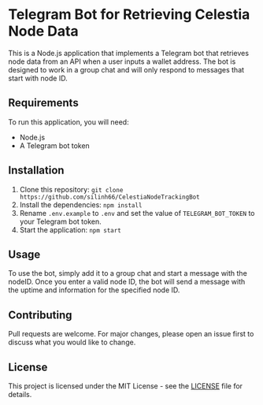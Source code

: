 # Telegram Bot for Retrieving Celestia Node Data

This is a Node.js application that implements a Telegram bot that retrieves node data from an API when a user inputs a wallet address. The bot is designed to work in a group chat and will only respond to messages that start with node ID.

## Requirements

To run this application, you will need:

- Node.js
- A Telegram bot token

## Installation

1. Clone this repository: `git clone https://github.com/silinh66/CelestiaNodeTrackingBot`
2. Install the dependencies: `npm install`
3. Rename `.env.example` to `.env` and set the value of `TELEGRAM_BOT_TOKEN` to your Telegram bot token.
4. Start the application: `npm start`

## Usage

To use the bot, simply add it to a group chat and start a message with the nodeID. Once you enter a valid node ID, the bot will send a message with the uptime and information for the specified node ID.

## Contributing

Pull requests are welcome. For major changes, please open an issue first to discuss what you would like to change.

## License

This project is licensed under the MIT License - see the [LICENSE](LICENSE) file for details.
